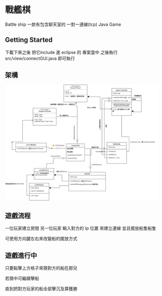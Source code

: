 # 戰艦棋
Battle ship 一款有包含聊天室的 一對一連線(tcp) Java Game
## Getting Started

下載下來之後 把它include 進 eclipse 的 專案當中
之後執行  src/view/connectGUI.java 即可執行

## 架構

![alt tag](https://raw.githubusercontent.com/bear1110/Java-SocketProgram/master/UML.png)

## 遊戲流程

一位玩家建立房間
另一位玩家 輸入對方的 Ip 位置 來建立連線
並且擺放船隻船隻

可使用方向鍵左右來改變船的擺放方式


## 遊戲進行中

只要點擊上方格子來猜對方的船在那兒

若猜中可繼續擊船

直到把對方玩家的船全部擊沉及算獲勝
